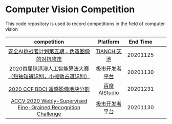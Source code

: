# Computer Vision Competition


This code repository is used to record competitions in the field of computer vision

|                         competition                          |                           Platform                           | End Time |      |      |
| :----------------------------------------------------------: | :----------------------------------------------------------: | :------: | ---- | ---- |
| [安全AI挑战者计划第五期：伪造图像的对抗攻击](https://tianchi.aliyun.com/competition/entrance/531812/introduction?spm=5176.12281949.1003.4.493e2448czeH4D) |          [TIANCHI天池](https://tianchi.aliyun.com/)          | 20201125 |      |      |
| [2020首届珠港澳人工智能算法大赛（短袖短裤识别，小摊贩占道识别）](https://www.cvmart.net/race/9922/base) |          [极市开发者平台](https://www.cvmart.net/)           | 20201130 |      |      |
| [2020 CCF BDCI 遥感影像地块分割](https://aistudio.baidu.com/aistudio/competition/detail/54) | [百度AIStudio](https://aistudio.baidu.com/aistudio/competition) | 20201231 |      |      |
| [ACCV 2020 Webly-Supervised Fine-Grained Recognition Challenge](https://www.cvmart.net/race/9917/base) |          [极市开发者平台](https://www.cvmart.net/)           | 20201130 |      |      |

